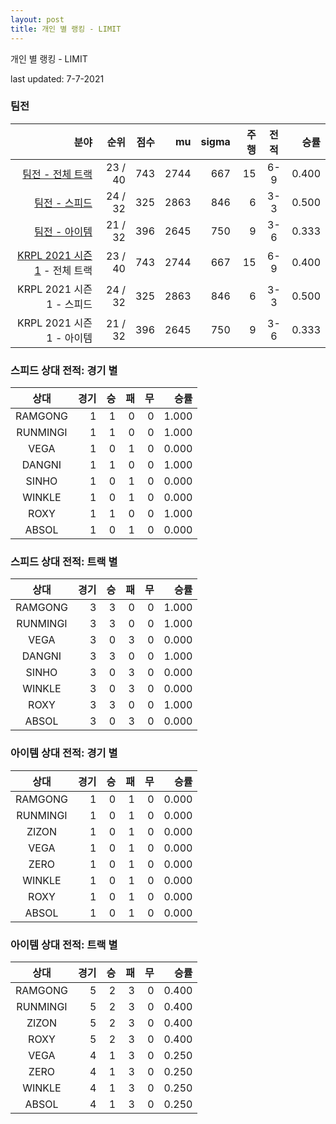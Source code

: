 ```yaml
---
layout: post
title: 개인 별 랭킹 - LIMIT
---
```



개인 별 랭킹 - LIMIT


last updated: 7-7-2021


### 팀전

| 분야 | 순위 | 점수 | mu | sigma | 주행 | 전적 | 승률 |
|---:|---:|---:|---:|---:|---:|:---:|---:|
| [팀전 - 전체 트랙](../team-full) | 23 / 40 | 743 | 2744 | 667 | 15 | 6-9 | 0.400 |
| [팀전 - 스피드](../team-speed) | 24 / 32 | 325 | 2863 | 846 | 6 | 3-3 | 0.500 |
| [팀전 - 아이템](../team-item) | 21 / 32 | 396 | 2645 | 750 | 9 | 3-6 | 0.333 |
| [KRPL 2021 시즌 1](../teams-t2021_1) - 전체 트랙 | 23 / 40 | 743 | 2744 | 667 | 15 | 6-9 | 0.400 |
| KRPL 2021 시즌 1 - 스피드 | 24 / 32 | 325 | 2863 | 846 | 6 | 3-3 | 0.500 |
| KRPL 2021 시즌 1 - 아이템 | 21 / 32 | 396 | 2645 | 750 | 9 | 3-6 | 0.333 |

### 스피드 상대 전적: 경기 별

| 상대 | 경기 | 승 | 패 | 무 | 승률 |
|:---:|---:|---:|---:|---:|---:|
| RAMGONG | 1 | 1 | 0 | 0 | 1.000 |
| RUNMINGI | 1 | 1 | 0 | 0 | 1.000 |
| VEGA | 1 | 0 | 1 | 0 | 0.000 |
| DANGNI | 1 | 1 | 0 | 0 | 1.000 |
| SINHO | 1 | 0 | 1 | 0 | 0.000 |
| WINKLE | 1 | 0 | 1 | 0 | 0.000 |
| ROXY | 1 | 1 | 0 | 0 | 1.000 |
| ABSOL | 1 | 0 | 1 | 0 | 0.000 |

### 스피드 상대 전적: 트랙 별

| 상대 | 경기 | 승 | 패 | 무 | 승률 |
|:---:|---:|---:|---:|---:|---:|
| RAMGONG | 3 | 3 | 0 | 0 | 1.000 |
| RUNMINGI | 3 | 3 | 0 | 0 | 1.000 |
| VEGA | 3 | 0 | 3 | 0 | 0.000 |
| DANGNI | 3 | 3 | 0 | 0 | 1.000 |
| SINHO | 3 | 0 | 3 | 0 | 0.000 |
| WINKLE | 3 | 0 | 3 | 0 | 0.000 |
| ROXY | 3 | 3 | 0 | 0 | 1.000 |
| ABSOL | 3 | 0 | 3 | 0 | 0.000 |

### 아이템 상대 전적: 경기 별

| 상대 | 경기 | 승 | 패 | 무 | 승률 |
|:---:|---:|---:|---:|---:|---:|
| RAMGONG | 1 | 0 | 1 | 0 | 0.000 |
| RUNMINGI | 1 | 0 | 1 | 0 | 0.000 |
| ZIZON | 1 | 0 | 1 | 0 | 0.000 |
| VEGA | 1 | 0 | 1 | 0 | 0.000 |
| ZERO | 1 | 0 | 1 | 0 | 0.000 |
| WINKLE | 1 | 0 | 1 | 0 | 0.000 |
| ROXY | 1 | 0 | 1 | 0 | 0.000 |
| ABSOL | 1 | 0 | 1 | 0 | 0.000 |

### 아이템 상대 전적: 트랙 별

| 상대 | 경기 | 승 | 패 | 무 | 승률 |
|:---:|---:|---:|---:|---:|---:|
| RAMGONG | 5 | 2 | 3 | 0 | 0.400 |
| RUNMINGI | 5 | 2 | 3 | 0 | 0.400 |
| ZIZON | 5 | 2 | 3 | 0 | 0.400 |
| ROXY | 5 | 2 | 3 | 0 | 0.400 |
| VEGA | 4 | 1 | 3 | 0 | 0.250 |
| ZERO | 4 | 1 | 3 | 0 | 0.250 |
| WINKLE | 4 | 1 | 3 | 0 | 0.250 |
| ABSOL | 4 | 1 | 3 | 0 | 0.250 |
